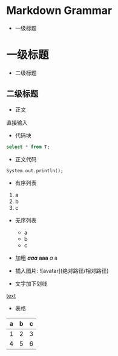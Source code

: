 # Markdown Grammar
- 一级标题

# 一级标题
- 二级标题

## 二级标题
- 正文

直接输入
- 代码块

```sql
select * from T;
```
- 正文代码

`System.out.println();`
- 有序列表

1. a
2. b
3. c
- 无序列表

  - a
  - b
  - c

- 加粗
***aaa***
**aaa**
*a*
a

- 插入图片: !\[avatar](绝对路径/相对路径)
- 文字加下划线

<u>text</u>
- 表格
  
|a|b|c|
|:-:|:-:|:-:|
|1|2|3|
|4|5|6|